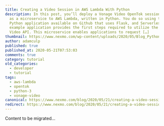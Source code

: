 ```yaml
---
title: Creating a Video Session in AWS Lambda With Python
description: In this post, you’ll deploy a Vonage Video OpenTok session client
  as a microservice to AWS Lambda, written in Python. You do so using this
  Python application available on Github that uses Flask, and Serverless. This
  example application provides the first steps required to utilize the Vonage
  Video API. This microservice enables applications to request […]
thumbnail: https://www.nexmo.com/wp-content/uploads/2020/05/Blog_Python-AWS-Lambda_OpenTok_1200x600.png
author: adamculp
published: true
published_at: 2020-05-21T07:53:03
comments: true
category: tutorial
old_categories:
  - developer
  - tutorial
tags:
  - aws-lambda
  - opentok
  - python-3
  - vonage-video
canonical: https://www.nexmo.com/blog/2020/05/21/creating-a-video-session-in-aws-lambda-with-python
redirect: https://www.nexmo.com/blog/2020/05/21/creating-a-video-session-in-aws-lambda-with-python
---
```

Content to be migrated...